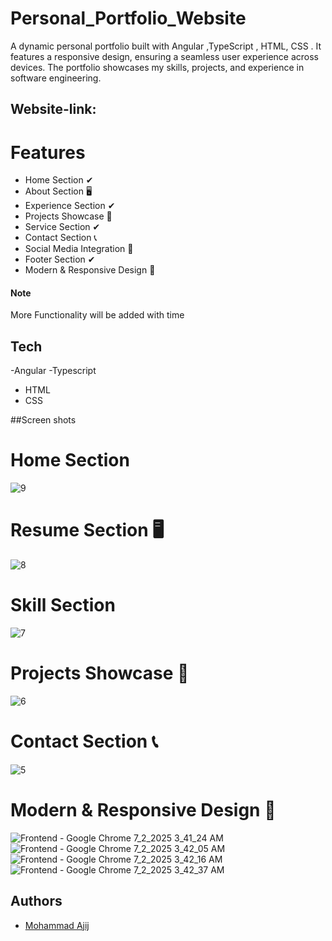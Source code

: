 # Personal_Portfolio_Website

A dynamic personal portfolio built with Angular ,TypeScript , HTML, CSS . It features a responsive design, ensuring a seamless user experience across devices. The portfolio showcases my skills, projects, and experience in software engineering.

## Website-link: 


# Features

- Home Section ✔
- About Section 🖥️
- Experience Section ✔
- Projects Showcase 🚀
- Service Section ✔
- Contact Section 📞 
- Social Media Integration 🔗
- Footer Section ✔
- Modern & Responsive Design 🎨 


#### Note 
More Functionality will be added with time



## Tech
-Angular 
-Typescript
- HTML
- CSS





##Screen shots

# Home Section

![9](https://github.com/user-attachments/assets/207d4f1f-0e5b-4dfa-9359-0debd453ec77)


# Resume Section 🖥

![8](https://github.com/user-attachments/assets/87995484-a82b-41e4-9647-6445aeb97913)


 # Skill Section 
 
 ![7](https://github.com/user-attachments/assets/c82d8476-d34b-49f7-b6b4-61106861b704)


# Projects Showcase 🚀

![6](https://github.com/user-attachments/assets/ef2dcbf7-a704-4d7f-8b71-a96bb432f7ab)





# Contact Section 📞 

![5](https://github.com/user-attachments/assets/927f4b0b-26f6-4709-89b1-7547c99c67bb)


# Modern & Responsive Design 🎨 

![Frontend - Google Chrome 7_2_2025 3_41_24 AM](https://github.com/user-attachments/assets/410494b8-e4a9-45e6-a902-db6ce7b1aa61)
![Frontend - Google Chrome 7_2_2025 3_42_05 AM](https://github.com/user-attachments/assets/3315c185-e72c-4867-8694-5a1aa5ce54db)
![Frontend - Google Chrome 7_2_2025 3_42_16 AM](https://github.com/user-attachments/assets/7c1d8d05-b370-4431-81a1-1ef5f65aeaee)
![Frontend - Google Chrome 7_2_2025 3_42_37 AM](https://github.com/user-attachments/assets/462be605-ab0b-4ad3-a5a1-b5d7b17ac26c)



## Authors

- [Mohammad Ajij](https://github.com/Ajij120386)

